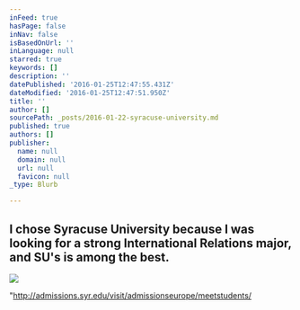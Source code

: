```yaml
---
inFeed: true
hasPage: false
inNav: false
isBasedOnUrl: ''
inLanguage: null
starred: true
keywords: []
description: ''
datePublished: '2016-01-25T12:47:55.431Z'
dateModified: '2016-01-25T12:47:51.950Z'
title: ''
author: []
sourcePath: _posts/2016-01-22-syracuse-university.md
published: true
authors: []
publisher:
  name: null
  domain: null
  url: null
  favicon: null
_type: Blurb

---
```

## I chose Syracuse University because I was looking for a strong International Relations major, and SU's is among the best.
![](https://s3-us-west-2.amazonaws.com/the-grid-img/p/5b2aec6b3d267c6eb4d71956b958dc74c694cd15.jpg)

"http://admissions.syr.edu/visit/admissionseurope/meetstudents/